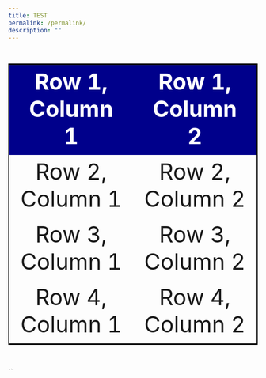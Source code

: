 ```yaml
---
title: TEST
permalink: /permalink/
description: ""
---
```

<table style="width: 100%; text-align: center; border: 2px solid black; font-size: 45"> <tr style="background-color: darkblue; font-weight: bold; color: white;"> <td style="width: 50%;">Row 1, Column 1</td> <td style="width: 50%;">Row 1, Column 2</td> </tr> <tr> <td style="width: 50%;">Row 2, Column 1</td> <td style="width: 50%;">Row 2, Column 2</td> </tr> <tr> <td style="width: 50%;">Row 3, Column 1</td> <td style="width: 50%;">Row 3, Column 2</td> </tr> <tr> <td style="width: 50%;">Row 4, Column 1</td> <td style="width: 50%;">Row 4, Column 2</td> </tr> </table>``